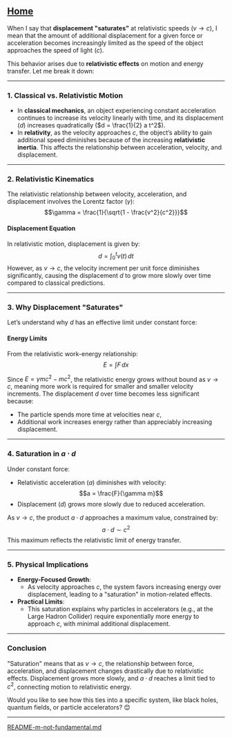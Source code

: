 [Home](https://t2m.io/VwvDcuw)
---

When I say that **displacement "saturates"** at relativistic speeds ($v \to c$), I mean that the amount of additional displacement for a given force or acceleration becomes increasingly limited as the speed of the object approaches the speed of light ($c$).

This behavior arises due to **relativistic effects** on motion and energy transfer. Let me break it down:

---

### **1. Classical vs. Relativistic Motion**
- In **classical mechanics**, an object experiencing constant acceleration continues to increase its velocity linearly with time, and its displacement ($d$) increases quadratically ($d = \frac{1}{2} a t^2$).
- In **relativity**, as the velocity approaches $c$, the object’s ability to gain additional speed diminishes because of the increasing **relativistic inertia**. This affects the relationship between acceleration, velocity, and displacement.

---

### **2. Relativistic Kinematics**
The relativistic relationship between velocity, acceleration, and displacement involves the Lorentz factor ($\gamma$):
$$\gamma = \frac{1}{\sqrt{1 - \frac{v^2}{c^2}}}$$

#### Displacement Equation
In relativistic motion, displacement is given by:
$$d = \int_0^t v(t) \, dt$$
However, as $v \to c$, the velocity increment per unit force diminishes significantly, causing the displacement $d$ to grow more slowly over time compared to classical predictions.

---

### **3. Why Displacement "Saturates"**
Let’s understand why $d$ has an effective limit under constant force:

#### Energy Limits
From the relativistic work-energy relationship:
$$E = \int F \, dx$$

Since $E = \gamma m c^2 - m c^2$, the relativistic energy grows without bound as $v \to c$, meaning more work is required for smaller and smaller velocity increments. The displacement $d$ over time becomes less significant because:
- The particle spends more time at velocities near $c$,
- Additional work increases energy rather than appreciably increasing displacement.

---

### **4. Saturation in $a \cdot d$**
Under constant force:
- Relativistic acceleration ($a$) diminishes with velocity:
  $$a = \frac{F}{\gamma m}$$
- Displacement ($d$) grows more slowly due to reduced acceleration.

As $v \to c$, the product $a \cdot d$ approaches a maximum value, constrained by:
$$a \cdot d \sim c^2$$
This maximum reflects the relativistic limit of energy transfer.

---

### **5. Physical Implications**
- **Energy-Focused Growth**:
  - As velocity approaches $c$, the system favors increasing energy over displacement, leading to a "saturation" in motion-related effects.
- **Practical Limits**:
  - This saturation explains why particles in accelerators (e.g., at the Large Hadron Collider) require exponentially more energy to approach $c$, with minimal additional displacement.

---

### **Conclusion**
"Saturation" means that as $v \to c$, the relationship between force, acceleration, and displacement changes drastically due to relativistic effects. Displacement grows more slowly, and $a \cdot d$ reaches a limit tied to $c^2$, connecting motion to relativistic energy.

Would you like to see how this ties into a specific system, like black holes, quantum fields, or particle accelerators? 😊



---

[README-m-not-fundamental.md](https://t2m.io/myZ2Y7s)
